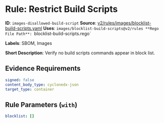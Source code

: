 # Rule: Restrict Build Scripts

**ID**: `images-disallowed-build-script`
**Source**: [v2/rules/images/blocklist-build-scripts.yaml](https://github.com/scribe-public/sample-policies/v2/rules/images/blocklist-build-scripts.yaml)
**Uses**: `images/blocklist-build-scripts@v2/rules
**Rego File Path**: `blocklist-build-scripts.rego`

**Labels**: SBOM, Images

**Short Description**: Verify no build scripts commands appear in block list.

## Evidence Requirements

```yaml
signed: false
content_body_type: cyclonedx-json
target_type: container
```
## Rule Parameters (`with`)

```yaml
blocklist: []
```
